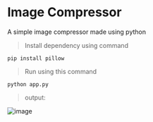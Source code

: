 # Image Compressor
A simple image compressor made using python

> Install dependency using command
```
pip install pillow
```
>Run using this command
```
python app.py
```
> output:

![image](https://user-images.githubusercontent.com/78685510/216233641-9c58cd6c-3b8d-4d7f-b4e2-bb3fe47378cb.png)
